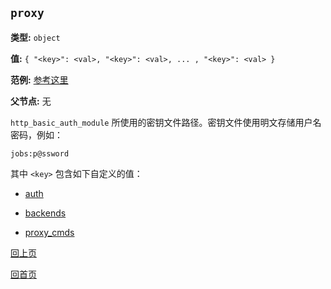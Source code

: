 `proxy`
----------

**类型:** `object`

**值:** `{ "<key>": <val>, "<key>": <val>, ... , "<key>": <val> }`

**范例:** [参考这里](genconf.md)

**父节点:** 无

`http_basic_auth_module` 所使用的密钥文件路径。密钥文件使用明文存储用户名密码，例如：

    jobs:p@ssword

其中 `<key>` 包含如下自定义的值：

- [auth](auth.md)

- [backends](backends.md)

- [proxy_cmds](proxy_cmds.md)

[回上页](genconf.md)

[回首页](../../index.md)